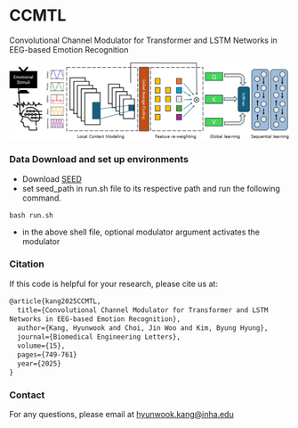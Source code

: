 # CCMTL
Convolutional Channel Modulator for Transformer and LSTM Networks in EEG-based Emotion Recognition

<p align="center">
  <img width="800" src="CCMTL.png">
</p>

### Data Download and set up environments

 - Download [SEED](https://bcmi.sjtu.edu.cn/home/seed/seed-iv.html)
 - set seed_path in run.sh file to its respective path and run the following command.

```
bash run.sh
```

- in the above shell file, optional modulator argument activates the modulator

### Citation

If this code is helpful for your research, please cite us at:

```
@article{kang2025CCMTL,
  title={Convolutional Channel Modulator for Transformer and LSTM Networks in EEG-based Emotion Recognition},
  author={Kang, Hyunwook and Choi, Jin Woo and Kim, Byung Hyung},
  journal={Biomedical Engineering Letters},
  volume={15},
  pages={749-761}
  year={2025}
}
```

### Contact

For any questions, please email at [hyunwook.kang@inha.edu](mailto:hyunwook.kang@inha.edu)
